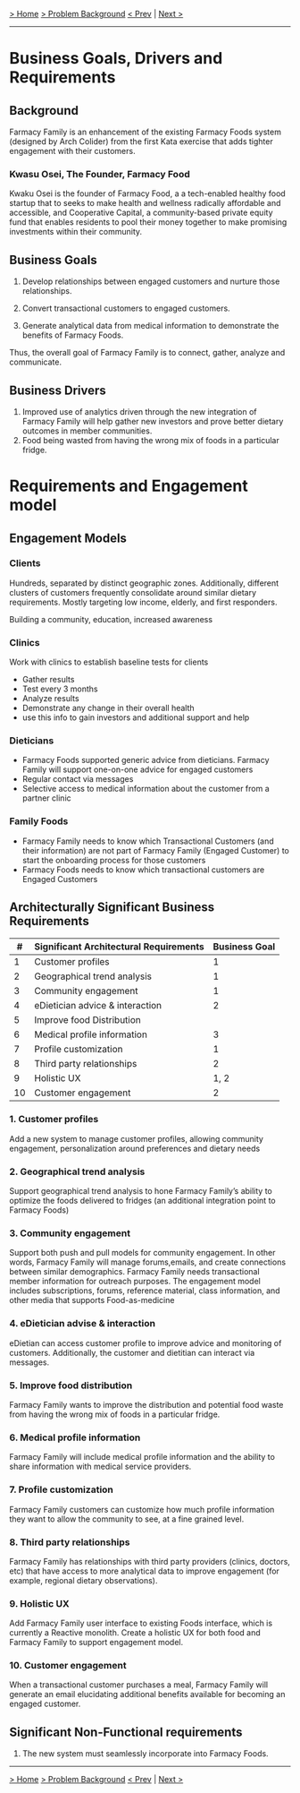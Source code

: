 [> Home](../README.md)   [> Problem Background](README.md)
[< Prev](README.md)  |  [Next >](ArchitectureAnalysis.md)

---

# Business Goals, Drivers and Requirements

## Background

Farmacy Family is an enhancement of the existing Farmacy Foods system (designed by Arch Colider) from the first Kata exercise that adds tighter engagement with their customers.

### Kwasu Osei, The Founder, Farmacy Food

Kwaku Osei is the founder of Farmacy Food, a a tech-enabled healthy food startup that to seeks to make health and wellness radically affordable and accessible, and Cooperative Capital, a community-based private equity fund that enables residents to pool their money together to make promising investments within their community.

## Business Goals

1. Develop relationships between engaged customers and nurture those relationships.

2. Convert transactional customers to engaged customers.

3. Generate analytical data from medical information to demonstrate the benefits of Farmacy Foods.

Thus, the overall goal of Farmacy Family is to connect, gather, analyze and communicate. 

## Business Drivers 

1. Improved use of analytics driven through the new integration
of Farmacy Family will help gather new investors and prove
better dietary outcomes in member communities.
2. Food being wasted from having the wrong mix of foods in a particular fridge.

# Requirements and Engagement model

## Engagement Models

### Clients

Hundreds, separated by distinct geographic zones. Additionally, different clusters of customers frequently consolidate around similar dietary requirements. Mostly targeting low income, elderly, and first responders.

Building a community, education, increased awareness

### Clinics 

Work with clinics to establish baseline tests for clients

- Gather results
- Test every 3 months
- Analyze results 
- Demonstrate any change in their overall health
- use this info to gain investors and additional support and help

### Dieticians

- Farmacy Foods supported generic advice from dieticians. Farmacy Family
will support one-on-one advice for engaged customers
- Regular contact via messages
- Selective access to medical information about the customer from a partner
clinic

### Family Foods

- Farmacy Family needs to know which Transactional Customers (and their
information) are not part of Farmacy Family (Engaged Customer) to start the
onboarding process for those customers
- Farmacy Foods needs to know which transactional customers are Engaged Customers

## Architecturally Significant Business Requirements

| # | Significant Architectural Requirements | Business Goal |
|----|----|----|
| 1 | Customer profiles | 1 |
| 2 | Geographical trend analysis  | 1 |
| 3 | Community engagement  | 1 |
| 4 | eDietician advice & interaction  | 2 |
| 5 | Improve food Distribution  |  |
| 6 | Medical profile information  | 3 |
| 7 | Profile customization  | 1 |
| 8 | Third party relationships   | 2 |
| 9 | Holistic UX   | 1, 2 |
| 10 | Customer engagement   |  2 |


### 1. Customer profiles

Add a new system to manage customer profiles, allowing community
engagement, personalization around preferences and dietary needs

### 2. Geographical trend analysis

Support geographical trend analysis to hone Farmacy Family’s ability to
optimize the foods delivered to fridges (an additional integration point to
Farmacy Foods)

### 3. Community engagement

Support both push and pull models for community engagement. In other
words, Farmacy Family will manage forums,emails, and create connections
between similar demographics. Farmacy Family needs transactional member
information for outreach purposes. The engagement model includes
subscriptions, forums, reference material, class information, and other media
that supports Food-as-medicine

### 4. eDietician advise & interaction

eDietian can access customer profile to improve advice and
monitoring of customers. Additionally, the customer and dietitian can
interact via messages.

### 5. Improve food distribution

Farmacy Family wants to improve the distribution and potential food
waste from having the wrong mix of foods in a particular fridge.

### 6. Medical profile information

Farmacy Family will include medical profile information and the
ability to share information with medical service providers.

### 7. Profile customization

Farmacy Family customers can customize how much profile
information they want to allow the community to see, at a fine grained
level.

### 8. Third party relationships

Farmacy Family has relationships with third party providers (clinics,
doctors, etc) that have access to more analytical data to improve
engagement (for example, regional dietary observations).

### 9. Holistic UX

Add Farmacy Family user interface to existing Foods interface, which
is currently a Reactive monolith. Create a holistic UX for both food and
Farmacy Family to support engagement model.

### 10. Customer engagement

When a transactional customer purchases a meal, Farmacy Family will generate an email elucidating additional benefits available for becoming an engaged customer.


## Significant Non-Functional requirements 

1. The new system must seamlessly incorporate into Farmacy Foods.


------

[> Home](../README.md)   [> Problem Background](README.md) 
[< Prev](README.md)  |  [Next >](ArchitectureAnalysis.md)
